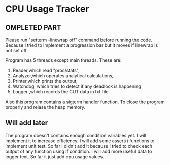 # CPU Usage Tracker

## OMPLETED PART

Please run "setterm -linewrap off" command before running the code. Because I tried to implement a progression bar but it moves if linewrap is not set off.

Program has 5 threads except main threads. These are: 
1) Reader,which read "proc/stats",
2) Analyzer,which operates analytical calculations,
3) Printer,which prints the output,
4) Watchdog, which tries to detect if any deadlock is happening
5) Logger ,which records the CUT data in txt file.

Also this program contains a sigterm handler function. To close the program properly and relase the heap memory.

## Will add later

The program doesn't contains enough condition variables yet. I will implement it to increase efficiency.
I will add some assert() functions to implement unit test. So far I didn't add it because I tried to check each output of any function using if condition.
I will add more useful data to logger text. So far it just add cpu usage values.
